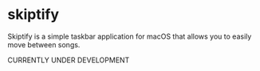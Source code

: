 # skiptify

Skiptify is a simple taskbar application for macOS that allows you to easily move between songs.

CURRENTLY UNDER DEVELOPMENT
